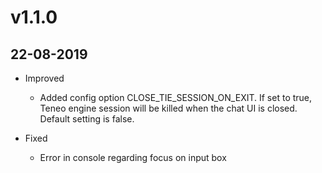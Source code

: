 
# v1.1.0
## 22-08-2019
* Improved
    * Added config option CLOSE_TIE_SESSION_ON_EXIT. If set to true, Teneo engine session will be killed when the chat UI is closed. Default setting is false.

* Fixed
    * Error in console regarding focus on input box 